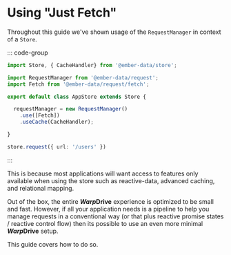 # Using "Just Fetch"

Throughout this guide we've shown usage of the `RequestManager` in context of a `Store`.

::: code-group

```ts [Setup]
import Store, { CacheHandler} from '@ember-data/store';

import RequestManager from '@ember-data/request';
import Fetch from '@ember-data/request/fetch';

export default class AppStore extends Store {

  requestManager = new RequestManager()
    .use([Fetch])
    .useCache(CacheHandler);

}
```

```ts [Usage]
store.request({ url: '/users' })
```

:::

This is because most applications will want access to features only available when
using the store such as reactive-data, advanced caching, and relational mapping.

Out of the box, the entire ***Warp*Drive** experience is optimized to be small and
fast. However, if all your application needs is a pipeline to help you manage requests
in a conventional way (or that plus reactive promise states / reactive control flow) then
its possible to use an even more minimal ***Warp*Drive** setup.

This guide covers how to do so.
